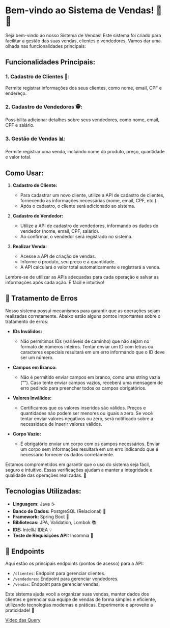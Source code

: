 # Bem-vindo ao Sistema de Vendas! 🛒💼

Seja bem-vindo ao nosso Sistema de Vendas! Este sistema foi criado para facilitar a gestão das suas vendas, clientes e vendedores. Vamos dar uma olhada nas funcionalidades principais:

## Funcionalidades Principais:

### 1. Cadastro de Clientes 🧾:
Permite registrar informações dos seus clientes, como nome, email, CPF e endereço.

### 2. Cadastro de Vendedores 🕵️:
Possibilita adicionar detalhes sobre seus vendedores, como nome, email, CPF e salário.

### 3. Gestão de Vendas 📊:
Permite registrar uma venda, incluindo nome do produto, preço, quantidade e valor total.

## Como Usar:

1. **Cadastro de Cliente:**
   - Para cadastrar um novo cliente, utilize a API de cadastro de clientes, fornecendo as informações necessárias (nome, email, CPF, etc.).
   - Após o cadastro, o cliente será adicionado ao sistema.

2. **Cadastro de Vendedor:**
   - Utilize a API de cadastro de vendedores, informando os dados do vendedor (nome, email, CPF, salário).
   - Ao confirmar, o vendedor será registrado no sistema.

3. **Realizar Venda:**
   - Acesse a API de criação de vendas.
   - Informe o produto, seu preço e a quantidade.
   - A API calculará o valor total automaticamente e registrará a venda.

Lembre-se de utilizar as APIs adequadas para cada operação e salvar as informações após cada ação. É fácil e intuitivo!
## :pushpin: Tratamento de Erros

Nosso sistema possui mecanismos para garantir que as operações sejam realizadas corretamente. Abaixo estão alguns pontos importantes sobre o tratamento de erros:

- **IDs Inválidos:**
  - Não permitimos IDs (variáveis de caminho) que não sejam no formato de números inteiros. Tentar enviar um ID com letras ou caracteres especiais resultará em um erro informando que o ID deve ser um número.

- **Campos em Branco:**
  - Não é permitido enviar campos em branco, como uma string vazia (""). Caso tente enviar campos vazios, receberá uma mensagem de erro pedindo para preencher todos os campos obrigatórios.

- **Valores Inválidos:**
  - Certificamos que os valores inseridos são válidos. Preços e quantidades não podem ser menores ou iguais a zero. Se você tentar enviar valores negativos ou zero, será notificado sobre a necessidade de inserir valores válidos.

- **Corpo Vazio:**
  - É obrigatório enviar um corpo com os campos necessários. Enviar um corpo sem informações resultará em um erro indicando que é necessário fornecer os dados corretamente.

Estamos comprometidos em garantir que o uso do sistema seja fácil, seguro e intuitivo. Essas verificações ajudam a manter a integridade e qualidade das operações realizadas. 🚀


## Tecnologias Utilizadas:

- **Linguagem:** Java ☕
- **Banco de Dados:** PostgreSQL (Relacional) 🐘
- **Framework:** Spring Boot 🚀
- **Bibliotecas:** JPA, Validation, Lombok 📚
- **IDE:** IntelliJ IDEA 💡
- **Teste de Requisições API:** Insomnia 🛌

## :round_pushpin: Endpoints

Aqui estão os principais endpoints (pontos de acesso) para a API:

- `/clientes`: Endpoint para gerenciar clientes.
- `/vendedores`: Endpoint para gerenciar vendedores.
- `/vendas`: Endpoint para gerenciar vendas.

Este sistema ajuda você a organizar suas vendas, manter dados dos clientes e gerenciar sua equipe de vendas de forma simples e eficiente, utilizando tecnologias modernas e práticas. Experimente e aproveite a praticidade! 🚀

[Video das Query](https://drive.google.com/file/d/1k85qSf9bTbyWpb2w94sKMBXmcxEAaHIc/view)

